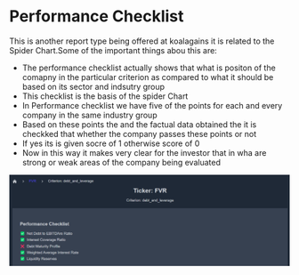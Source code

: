 # Performance Checklist

This is another report type being offered at koalagains it is related to the Spider Chart.Some of the important things abou this are:

- The performance checklist actually shows that what is positon of the comapny in the particular criterion as compared to what it should be based on its sector and indsutry group
- This checklist is the basis of the spider Chart
- In Performance checklist we have five of the points for each and every company in the same industry group
- Based on these points the and the factual data obtained the it is checkked that whether the company passes these points or not
- If yes its is given socre of 1 otherwise score of 0
- Now in this way it makes very clear for the investor that in wha are strong or weak areas of the company being evaluated

![Performance Checklist](./images/criteira_and_report/performance-checklist.png)
